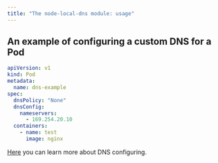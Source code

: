 ```yaml
---
title: "The node-local-dns module: usage"
---
```


## An example of configuring a custom DNS for a Pod

```yaml
apiVersion: v1
kind: Pod
metadata:
  name: dns-example
spec:
  dnsPolicy: "None"
  dnsConfig:
    nameservers:
      - 169.254.20.10
  containers:
    - name: test
      image: nginx
```

[Here](https://kubernetes.io/docs/concepts/services-networking/dns-pod-service/#pod-s-dns-config) you can learn more about DNS configuring.

